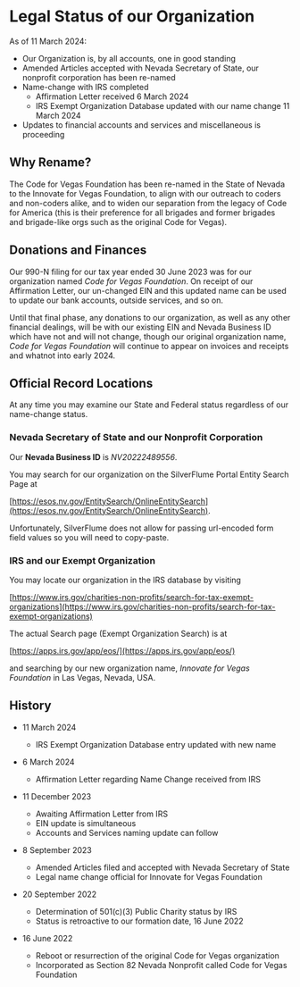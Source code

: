 <!--
 Copyright (C) 2023 Innovate for Vegas Foundation
 
 This file is part of github.
 
 github is free software: you can redistribute it and/or modify
 it under the terms of the GNU General Public License as published by
 the Free Software Foundation, either version 3 of the License, or
 (at your option) any later version.
 
 github is distributed in the hope that it will be useful,
 but WITHOUT ANY WARRANTY; without even the implied warranty of
 MERCHANTABILITY or FITNESS FOR A PARTICULAR PURPOSE.  See the
 GNU General Public License for more details.
 
 You should have received a copy of the GNU General Public License
 along with github.  If not, see <http://www.gnu.org/licenses/>.
-->

# Legal Status of our Organization

As of 11 March 2024:

- Our Organization is, by all accounts, one in good standing
- Amended Articles accepted with Nevada Secretary of State, our nonprofit corporation has been re-named
- Name-change with IRS completed
  - Affirmation Letter received 6 March 2024
  - IRS Exempt Organization Database updated with our name change 11 March 2024
- Updates to financial accounts and services and miscellaneous is proceeding

## Why Rename?

The Code for Vegas Foundation has been re-named in the State of Nevada to the Innovate for Vegas Foundation, to align with our outreach to coders and non-coders alike, and to widen our separation from the legacy of Code for America (this is their preference for all brigades and former brigades and brigade-like orgs such as the original Code for Vegas).

## Donations and Finances

Our 990-N filing for our tax year ended 30 June 2023 was for our organization named *Code for Vegas Foundation*. On receipt of our Affirmation Letter, our un-changed EIN and this updated name can be used to update our bank accounts, outside services, and so on.

Until that final phase, any donations to our organization, as well as any other financial dealings, will be with our existing EIN and Nevada Business ID which have not and will not change, though our original organization name, *Code for Vegas Foundation* will continue to appear on invoices and receipts and whatnot into early 2024.

## Official Record Locations

At any time you may examine our State and Federal status regardless of our name-change status.

### Nevada Secretary of State and our Nonprofit Corporation

Our **Nevada Business ID** is *NV20222489556*.

You may search for our organization on the SilverFlume Portal Entity Search Page at

[https://esos.nv.gov/EntitySearch/OnlineEntitySearch](https://esos.nv.gov/EntitySearch/OnlineEntitySearch).

Unfortunately, SilverFlume does not allow for passing url-encoded form field values so you will need to copy-paste.

### IRS and our Exempt Organization

You may locate our organization in the IRS database by visiting

[https://www.irs.gov/charities-non-profits/search-for-tax-exempt-organizations](https://www.irs.gov/charities-non-profits/search-for-tax-exempt-organizations)

The actual Search page (Exempt Organization Search) is at

[https://apps.irs.gov/app/eos/](https://apps.irs.gov/app/eos/)

and searching by our new organization name, *Innovate for Vegas Foundation* in Las Vegas, Nevada, USA.

## History

- 11 March 2024
  - IRS Exempt Organization Database entry updated with new name

- 6 March 2024
  - Affirmation Letter regarding Name Change received from IRS

- 11 December 2023
  - Awaiting Affirmation Letter from IRS
  - EIN update is simultaneous
  - Accounts and Services naming update can follow

- 8 September 2023
  - Amended Articles filed and accepted with Nevada Secretary of State
  - Legal name change official for Innovate for Vegas Foundation

- 20 September 2022
  - Determination of 501(c)(3) Public Charity status by IRS
  - Status is retroactive to our formation date, 16 June 2022

- 16 June 2022
  - Reboot or resurrection of the original Code for Vegas organization
  - Incorporated as Section 82 Nevada Nonprofit called Code for Vegas Foundation
